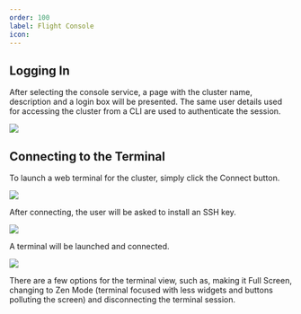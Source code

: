 ```yaml
---
order: 100
label: Flight Console
icon:
---
```


## Logging In

After selecting the console service, a page with the cluster name, description and a login box will be presented. The same user details used for accessing the cluster from a CLI are used to authenticate the session.

![](/images/flight_web_console_login.png)


## Connecting to the Terminal

To launch a web terminal for the cluster, simply click the Connect button.

![](/images/flight_web_console_connect.png)

After connecting, the user will be asked to install an SSH key.

![](/images/flight_web_console_key_request.png)

A terminal will be launched and connected.

![](/images/flight_web_console_terminal.png)

There are a few options for the terminal view, such as, making it Full Screen, changing to Zen Mode (terminal focused with less widgets and buttons polluting the screen) and disconnecting the terminal session.
